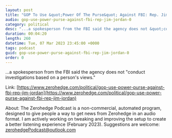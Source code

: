 ```yaml
---
layout: post
title: "GOP To Use &quot;Power Of The Purse&quot; Against FBI: Rep. Jim Jordan"
audio: gop-use-power-purse-against-fbi-rep-jim-jordan-0
category: political
desc: "...a spokesperson from the FBI said the agency does not &quot;conduct investigations based on a person's views.&quot;"
duration: 00:04:20
length: 260
datetime: Tue, 07 Mar 2023 23:45:00 +0000
tags: podcast
guid: gop-use-power-purse-against-fbi-rep-jim-jordan-0
order: 0
---
```

...a spokesperson from the FBI said the agency does not &quot;conduct investigations based on a person's views.&quot;

Link: [https://www.zerohedge.com/political/gop-use-power-purse-against-fbi-rep-jim-jordan](https://www.zerohedge.com/political/gop-use-power-purse-against-fbi-rep-jim-jordan)

About: The Zerohedge Podcast is a non-commercial, automated program, designed to give people a way to get news from Zerohedge in an audio format.  I am actively working on tweaking and improving the setup to create a better listening experience (February 2023).  Suggestions are welcome: [zerohedgePodcast@outlook.com](mailto:zerohedgePodcast@outlook.com)